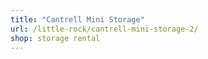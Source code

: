 ```yaml
---
title: "Cantrell Mini Storage"
url: /little-rock/cantrell-mini-storage-2/
shop: storage rental
---
```

